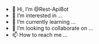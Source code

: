 - 👋 Hi, I’m @Rest-ApiBot
- 👀 I’m interested in ...
- 🌱 I’m currently learning ...
- 💞️ I’m looking to collaborate on ...
- 📫 How to reach me ...

<!---
Rest-ApiBot/Rest-ApiBot is a ✨ special ✨ repository because its `README.md` (this file) appears on your GitHub profile.
You can click the Preview link to take a look at your changes.
--->
